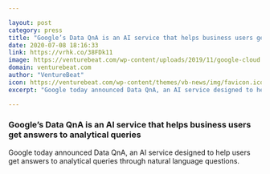 ```yaml
---

layout: post
category: press
title: "Google’s Data QnA is an AI service that helps business users get answers to analytical queries"
date: 2020-07-08 18:16:33
link: https://vrhk.co/38FDk11
image: https://venturebeat.com/wp-content/uploads/2019/11/google-cloud.jpg?w=1200&strip=all
domain: venturebeat.com
author: "VentureBeat"
icon: https://venturebeat.com/wp-content/themes/vb-news/img/favicon.ico
excerpt: "Google today announced Data QnA, an AI service designed to help users get answers to analytical queries through natural language questions."

---
```


### Google’s Data QnA is an AI service that helps business users get answers to analytical queries

Google today announced Data QnA, an AI service designed to help users get answers to analytical queries through natural language questions.